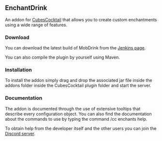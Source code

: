 ## EnchantDrink

An addon for [CubesCocktail](https://github.com/CubesCocktail/CubesCocktail) that allows you to create custom enchantments using a wide range of features.

### Download

You can download the latest build of MobDrink from the [Jenkins page](http://188.34.166.204:8080/job/EnchantDrink/).

You can also compile the plugin by yourself using Maven.

### Installation

To install the addon simply drag and drop the associated jar file inside the addons folder inside the CubesCocktail plugin folder and start the server.

### Documentation

The addon is documented through the use of extensive tooltips that describe every configuration object. You can also find the documentation about the commands to use by typing the command /cc enchants help.

To obtain help from the developer itself and the other users you can join the [Discord server](https://discord.gg/TzREkc9).